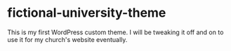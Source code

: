 # fictional-university-theme

This is my first WordPress custom theme. I will be tweaking it off and on to use it for my church's website eventually.
